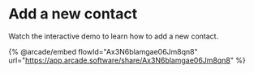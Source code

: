 # Add a new contact

Watch the interactive demo to learn how to add a new contact.

{% @arcade/embed flowId="Ax3N6blamgae06Jm8qn8" url="https://app.arcade.software/share/Ax3N6blamgae06Jm8qn8" %}
